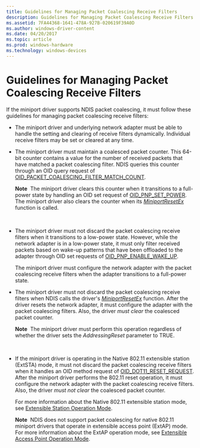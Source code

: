 ```yaml
---
title: Guidelines for Managing Packet Coalescing Receive Filters
description: Guidelines for Managing Packet Coalescing Receive Filters
ms.assetid: 7FA44368-1641-478A-927B-020619F39A0D
ms.author: windows-driver-content
ms.date: 04/20/2017
ms.topic: article
ms.prod: windows-hardware
ms.technology: windows-devices
---
```


# Guidelines for Managing Packet Coalescing Receive Filters


If the miniport driver supports NDIS packet coalescing, it must follow these guidelines for managing packet coalescing receive filters:

-   The miniport driver and underlying network adapter must be able to handle the setting and clearing of receive filters dynamically. Individual receive filters may be set or cleared at any time.

-   The miniport driver must maintain a coalesced packet counter. This 64-bit counter contains a value for the number of received packets that have matched a packet coalescing filter. NDIS queries this counter through an OID query request of [OID\_PACKET\_COALESCING\_FILTER\_MATCH\_COUNT](https://msdn.microsoft.com/library/windows/hardware/hh451826).

    **Note**  The miniport driver clears this counter when it transitions to a full-power state by handling an OID set request of [OID\_PNP\_SET\_POWER](https://msdn.microsoft.com/library/windows/hardware/ff569780). The miniport driver also clears the counter when its [*MiniportResetEx*](https://msdn.microsoft.com/library/windows/hardware/ff559432) function is called.

     

-   The miniport driver must not discard the packet coalescing receive filters when it transitions to a low-power state. However, while the network adapter is in a low-power state, it must only filter received packets based on wake-up patterns that have been offloaded to the adapter through OID set requests of [OID\_PNP\_ENABLE\_WAKE\_UP](https://msdn.microsoft.com/library/windows/hardware/ff569775).

    The miniport driver must configure the network adapter with the packet coalescing receive filters when the adapter transitions to a full-power state.

-   The miniport driver must not discard the packet coalescing receive filters when NDIS calls the driver's [*MiniportResetEx*](https://msdn.microsoft.com/library/windows/hardware/ff559432) function. After the driver resets the network adapter, it must configure the adapter with the packet coalescing filters. Also, the driver *must clear* the coalesced packet counter.

    **Note**  The miniport driver must perform this operation regardless of whether the driver sets the *AddressingReset* parameter to TRUE.

     

-   If the miniport driver is operating in the Native 802.11 extensible station (ExtSTA) mode, it must not discard the packet coalescing receive filters when it handles an OID method request of [OID\_DOT11\_RESET\_REQUEST](https://msdn.microsoft.com/library/windows/hardware/ff569409). After the miniport driver performs the 802.11 reset operation, it must configure the network adapter with the packet coalescing receive filters. Also, the driver *must not clear* the coalesced packet counter.

    For more information about the Native 802.11 extensible station mode, see [Extensible Station Operation Mode](extensible-station-operation-mode.md).

    **Note**  NDIS does not support packet coalescing for native 802.11 miniport drivers that operate in extensible access point (ExtAP) mode. For more information about the ExtAP operation mode, see [Extensible Access Point Operation Mode](extensible-access-point-operation-mode.md).

     

 

 





